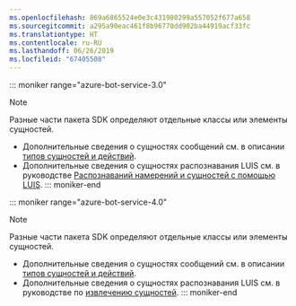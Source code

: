 ```yaml
---
ms.openlocfilehash: 869a6865524e0e3c431980299a557052f677a658
ms.sourcegitcommit: a295a90eac461f8b96770dd902ba44919acf33fc
ms.translationtype: HT
ms.contentlocale: ru-RU
ms.lasthandoff: 06/26/2019
ms.locfileid: "67405508"
---
```

::: moniker range="azure-bot-service-3.0"
> [!NOTE]
> Разные части пакета SDK определяют отдельные классы или элементы сущностей.
> - Дополнительные сведения о сущностях сообщений см. в описании [типов сущностей и действий](https://docs.microsoft.com/azure/bot-service/bot-service-activities-entities?view=azure-bot-service-4.0).
> - Дополнительные сведения о сущностях распознавания LUIS см. в руководстве [Распознаваний намерений и сущностей с помощью LUIS](../nodejs/bot-builder-nodejs-recognize-intent-luis.md).
::: moniker-end

::: moniker range="azure-bot-service-4.0"
> [!NOTE]
> Разные части пакета SDK определяют отдельные классы или элементы сущностей.
> - Дополнительные сведения о сущностях сообщений см. в описании [типов сущностей и действий](https://docs.microsoft.com/azure/bot-service/bot-service-activities-entities?view=azure-bot-service-4.0).
> - Дополнительные сведения о сущностях распознавания LUIS см. в руководстве по [извлечению сущностей](../v4sdk/bot-builder-howto-v4-luis.md).
::: moniker-end
